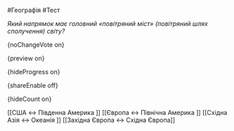 #Географія #Тест

*Який напрямок має головний «повітряний міст» (повітряний шлях сполучення) світу?*

{noChangeVote on}

{preview on}

{hideProgress on}

{shareEnable off}

{hideCount on}

[[США ↔ Південна Америка ]]
[[Європа ↔ Північна Америка ]]
[[Східна Азія ↔ Океанія ]]
[[Західна Європа ↔ Східна Європа]]
